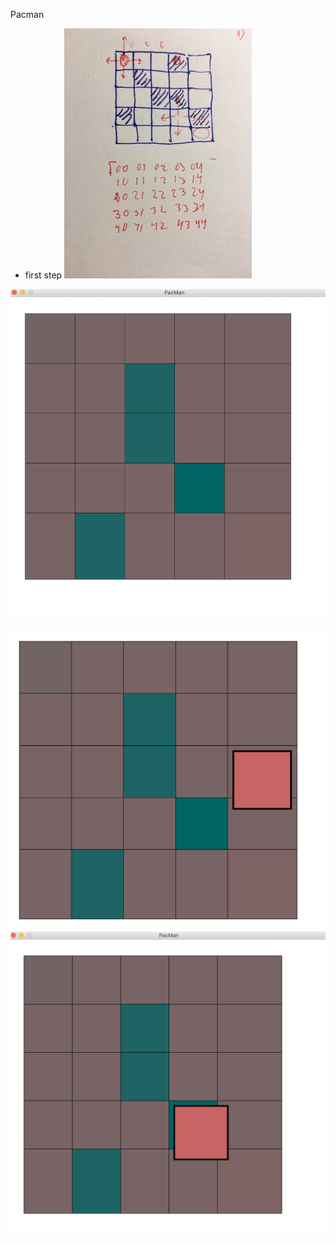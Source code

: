 Pacman

- first step
![first step](first.jpg)

![step2](step2.png)

![step3](step3.png)
![step3](step31.png)

